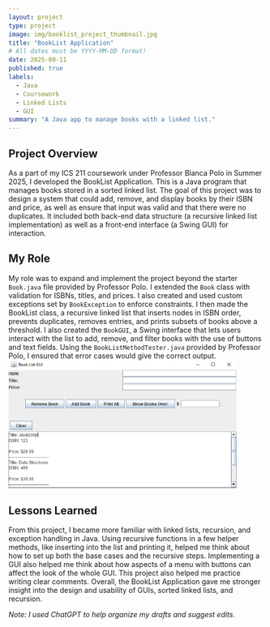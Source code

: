 ```yaml
---
layout: project
type: project
image: img/booklist_project_thumbnail.jpg
title: "BookList Application"
# All dates must be YYYY-MM-DD format!
date: 2025-09-11
published: true
labels:
  - Java
  - Coursework
  - Linked Lists
  - GUI
summary: "A Java app to manage books with a linked list."
---
```



## Project Overview

As a part of my ICS 211 coursework under Professor Blanca Polo in Summer 2025, I developed the BookList Application. This is a Java program that manages books stored in a sorted linked list. The goal of this project was to design a system that could add, remove, and display books by their ISBN and price, as well as ensure that input was valid and that there were no duplicates. It included both back-end data structure (a recursive linked list implementation) as well as a front-end interface (a Swing GUI) for interaction. 

## My Role

My role was to expand and implement the project beyond the starter `Book.java` file provided by Professor Polo. I extended the `Book` class with validation for ISBNs, titles, and prices. I also created and used custom exceptions set by `BookException` to enforce constraints. I then made the BookList class, a recursive linked list that inserts nodes in ISBN order, prevents duplicates, removes entries, and prints subsets of books above a threshold. I also created the `BookGUI`, a Swing interface that lets users interact with the list to add, remove, and filter books with the use of buttons and text fields. Using the `BookListMethodTester.java` provided by Professor Polo, I ensured that error cases would give the correct output.
<img src="/img/booklist_project_flow.png" alt="BookList Application Flow" width="450"/>

## Lessons Learned
From this project, I became more familiar with linked lists, recursion, and exception handling in Java. Using recursive functions in a few helper methods, like inserting into the list and printing it, helped me think about how to set up both the base cases and the recursive steps. Implementing a GUI also helped me think about how aspects of a menu with buttons can affect the look of the whole GUI. This project also helped me practice writing clear comments. Overall, the BookList Application gave me stronger insight into the design and usability of GUIs, sorted linked lists, and recursion.

*Note: I used ChatGPT to help organize my drafts and suggest edits.*
